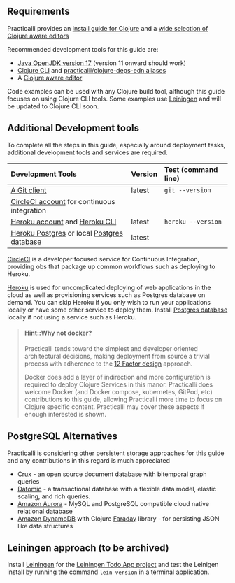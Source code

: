 ## Requirements

Practicalli provides an [install guide for Clojure](https://practical.li/clojure/clojure-cli/install/) and a [wide selection of Clojure aware editors](https://practical.li/clojure/clojure-editors/)

Recommended development tools for this guide are:

* [Java OpenJDK version 17](https://practical.li/clojure/clojure-cli/install/java.html) (version 11 onward should work)
* [Clojure CLI](https://practical.li/clojure/clojure-cli/install/clojure-cli.html) and [practicalli/clojure-deps-edn aliases](https://practical.li/clojure/clojure-cli/install/community-tools.html)
* A [Clojure aware editor](https://practical.li/clojure/clojure-editors/)

Code examples can be used with any Clojure build tool, although this guide focuses on using Clojure CLI tools. Some examples use [Leiningen](http://leiningen.org/) and will be updated to Clojure CLI soon.


## Additional Development tools

To complete all the steps in this guide, especially around deployment tasks, additional development tools and services are required.

| Development Tools                                                                                           | Version | Test (command line) |
|:------------------------------------------------------------------------------------------------------------|:--------|:--------------------|
| [A Git client](http://git-scm.com/)                                                                         | latest  | `git --version`     |
| [CircleCI account](http://circleci.com) for continuous integration                                          |         |                     |
| [Heroku account](http://heroku.com) and [Heroku CLI](https://devcenter.heroku.com/articles/heroku-cli)      | latest  | `heroku --version`  |
| [Heroku Postgres](https://www.heroku.com/postgres) or local [Postgres database](https://www.postgresql.org/) | latest  |                     |

[CircleCI](http://circleci.com) is a developer focused service for Continuous Integration, providing obs that package up common workflows such as deploying to Heroku.

[Heroku](http://heroku.com) is used for uncomplicated deploying of web applications in the cloud as well as provisioning services such as Postgres database on demand.  You can skip Heroku if you only wish to run your applications locally or have some other service to deploy them.  Install [Postgres database](https://www.postgresql.org/) locally if not using a service such as Heroku.

> #### Hint::Why not docker?
> Practicalli tends toward the simplest and developer oriented architectural decisions, making deployment from source a trivial process with adherence to the [12 Factor design](https://12factor.net/) approach.
>
> Docker does add a layer of indirection and more configuration is required to deploy Clojure Services in this manor.  Practicalli does welcome Docker (and Docker compose, kubernetes, GitPod, etc) contributions to this guide, allowing Practicalli more time to focus on Clojure specific content.  Practicalli may cover these aspects if enough interested is shown.


## PostgreSQL Alternatives

Practicalli is considering other persistent storage approaches for this guide and any contributions in this regard is much appreciated

* [Crux](https://opencrux.com/) - an open source document database with bitemporal graph queries
* [Datomic](https://www.datomic.com/) - a transactional database with a flexible data model, elastic scaling, and rich queries.
* [Amazon Aurora](https://aws.amazon.com/rds/aurora/) - MySQL and PostgreSQL compatible cloud native relational database
* [Amazon DynamoDB](https://aws.amazon.com/dynamodb/) with Clojure [Faraday](https://github.com/Taoensso/faraday) library - for persisting JSON like data structures


## Leiningen approach (to be archived)

Install [Leiningen](http://leiningen.org/) for the [Leiningen Todo App project](projects/leiningen/todo-app/) and test the Leinigen install by running the command `lein version` in a terminal application.
